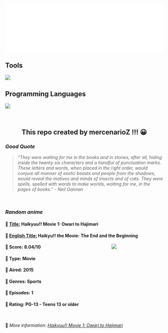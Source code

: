 
<img src="svg/nai.svg" />

<p>
  <h2>Tools</h2>
  <a href="https://skillicons.dev">
    <img src="https://skillicons.dev/icons?i=git,bash,vim,ubuntu,tensorflow,pytorch,docker,raspberrypi" />
  </a>

  <br />

  <h2>Programming Languages</h2>

  <a href="https://skillicons.dev">
    <img src="https://skillicons.dev/icons?i=python,c,cpp" />
  </a>
</p>

<br />

<h2 align="center">This repo created by mercenarioZ !!! 😀</h2>
<h3><i>Good Quote</i></h3>

<blockquote>
<i>
“They were waiting for me in the books and in stories, after all, hiding inside the twenty six characters and a handful of punctuation marks. These letters and words, when placed in the right order, would conjure all manner of exotic beasts and people from the shadows, would reveal the motives and minds of insects and of cats. They were spells, spelled with words to make worlds, waiting for me, in the pages of books.” - Neil Gaiman
</i>
</blockquote>

<br />

<h3><i>Random anime</i></h3>

<h4>
  <strong>🥭 <u>Title:</u></strong> Haikyuu!! Movie 1: Owari to Hajimari
</h4>

<h4>🌿 <u>English Title:</u> Haikyu!! the Movie: The End and the Beginning</h4>

<img align="right" width="165" src=https://cdn.myanimelist.net/images/anime/8/76011.jpg />

<h4>🌱 Score: 8.04/10</h4>

<h4>🌲 Type: Movie</h4>

<h4>🌴 Aired: 2015</h4>

<h4>🌵 Genres: Sports</h4>

<h4>🥑 Episodes: 1</h4>

<h4>🍏 Rating: PG-13 - Teens 13 or older</h4>

<br />

🍂 *More information: [Haikyuu!! Movie 1: Owari to Hajimari](https://myanimelist.net/anime/29755/Haikyuu_Movie_1__Owari_to_Hajimari)*
    